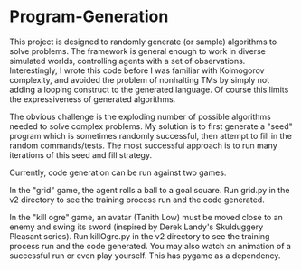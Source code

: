 # Program-Generation

This project is designed to randomly generate (or sample)
algorithms to solve problems. The framework is general enough
to work in diverse simulated worlds, controlling agents
with a set of observations.
Interestingly, I wrote this code before I was familiar with Kolmogorov
complexity, and avoided the problem of nonhalting TMs by simply not
adding a looping construct to the generated language. Of course this
limits the expressiveness of generated algorithms.

The obvious challenge is the exploding number of possible
algorithms needed to solve complex problems.
My solution is to first generate a "seed" program which is sometimes
randomly successful, then attempt to fill in the random commands/tests.
The most successful approach is to run many iterations of this seed
and fill strategy.

Currently, code generation can be run against two games.

In the "grid" game, the agent rolls a ball to a goal square.
Run grid.py in the v2 directory to see the training process run
and the code generated.

In the "kill ogre" game, an avatar (Tanith Low) must be moved close to an enemy
and swing its sword (inspired by Derek Landy's Skulduggery Pleasant series).
Run killOgre.py in the v2 directory to see the training process run
and the code generated.
You may also watch an animation of a successful run or even play yourself.
This has pygame as a dependency.
